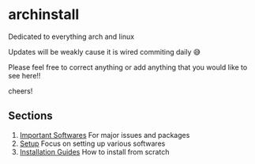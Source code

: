 # archinstall

Dedicated to everything arch and linux

Updates will be weakly cause it is wired commiting daily 😅

Please feel free to correct anything or add anything that you would like to see here!!

cheers!

## Sections

1. [Important Softwares](./important_softwares.md)
For major issues and packages
2. [Setup](./setup.md)
Focus on setting up various softwares
3. [Installation Guides](./manual_install.md)
How to install from scratch
